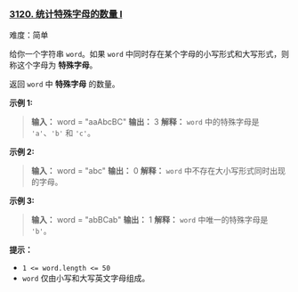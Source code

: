 ### [3120. 统计特殊字母的数量 I](https://leetcode.cn/problems/count-the-number-of-special-characters-i/description/)

难度：简单

给你一个字符串 `word`。如果 `word` 中同时存在某个字母的小写形式和大写形式，则称这个字母为 **特殊字母**。

返回 `word` 中 **特殊字母** 的数量。

**示例 1:**

> **输入：** word = "aaAbcBC"
> **输出：** 3
> **解释：**
> `word` 中的特殊字母是 `'a'`、`'b'` 和 `'c'`。

**示例 2:**

> **输入：** word = "abc"
> **输出：** 0
> **解释：**
> `word` 中不存在大小写形式同时出现的字母。

**示例 3:**

> **输入：** word = "abBCab"
> **输出：** 1
> **解释：**
> `word` 中唯一的特殊字母是 `'b'`。

**提示：**

- `1 <= word.length <= 50`
- `word` 仅由小写和大写英文字母组成。
